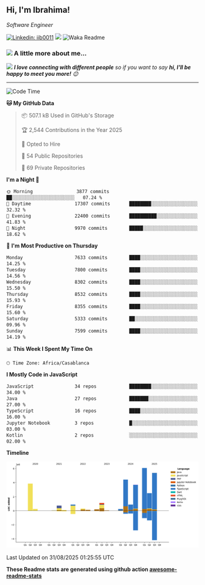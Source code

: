 <h2>Hi, I'm Ibrahima! </h2>
<p><em>Software Engineer 
</em></p>


[![Linkedin: iib0011](https://img.shields.io/badge/-iib0011-blue?style=flat-square&logo=Linkedin&logoColor=white&link=https://www.linkedin.com/in/iib0011/)](https://www.linkedin.com/in/iib0011/)
![](https://visitor-badge.glitch.me/badge?page_id=iib0011)
![Waka Readme](https://github.com/iib0011/iib0011/workflows/Waka%20Readme/badge.svg)


### <img src="https://media.giphy.com/media/VgCDAzcKvsR6OM0uWg/giphy.gif" width="50"> A little more about me...  


<img src="https://media.giphy.com/media/LnQjpWaON8nhr21vNW/giphy.gif" width="60"> <em><b>I love connecting with different people</b> so if you want to say <b>hi, I'll be happy to meet you more!</b> 😊</em>

---
<!--START_SECTION:waka-->
![Code Time](http://img.shields.io/badge/Code%20Time-5%2C394%20hrs%2034%20mins-blue)

**🐱 My GitHub Data** 

> 📦 507.1 kB Used in GitHub's Storage 
 > 
> 🏆 2,544 Contributions in the Year 2025
 > 
> 💼 Opted to Hire
 > 
> 📜 54 Public Repositories 
 > 
> 🔑 69 Private Repositories 
 > 
**I'm a Night 🦉** 

```text
🌞 Morning                3877 commits        ██░░░░░░░░░░░░░░░░░░░░░░░   07.24 % 
🌆 Daytime                17307 commits       ████████░░░░░░░░░░░░░░░░░   32.32 % 
🌃 Evening                22400 commits       ██████████░░░░░░░░░░░░░░░   41.83 % 
🌙 Night                  9970 commits        █████░░░░░░░░░░░░░░░░░░░░   18.62 % 
```
📅 **I'm Most Productive on Thursday** 

```text
Monday                   7633 commits        ████░░░░░░░░░░░░░░░░░░░░░   14.25 % 
Tuesday                  7800 commits        ████░░░░░░░░░░░░░░░░░░░░░   14.56 % 
Wednesday                8302 commits        ████░░░░░░░░░░░░░░░░░░░░░   15.50 % 
Thursday                 8532 commits        ████░░░░░░░░░░░░░░░░░░░░░   15.93 % 
Friday                   8355 commits        ████░░░░░░░░░░░░░░░░░░░░░   15.60 % 
Saturday                 5333 commits        ██░░░░░░░░░░░░░░░░░░░░░░░   09.96 % 
Sunday                   7599 commits        ████░░░░░░░░░░░░░░░░░░░░░   14.19 % 
```


📊 **This Week I Spent My Time On** 

```text
🕑︎ Time Zone: Africa/Casablanca
```

**I Mostly Code in JavaScript** 

```text
JavaScript               34 repos            ████████░░░░░░░░░░░░░░░░░   34.00 % 
Java                     27 repos            ███████░░░░░░░░░░░░░░░░░░   27.00 % 
TypeScript               16 repos            ████░░░░░░░░░░░░░░░░░░░░░   16.00 % 
Jupyter Notebook         3 repos             █░░░░░░░░░░░░░░░░░░░░░░░░   03.00 % 
Kotlin                   2 repos             ░░░░░░░░░░░░░░░░░░░░░░░░░   02.00 % 
```



**Timeline**

![Lines of Code chart](https://raw.githubusercontent.com/iib0011/iib0011/master/assets/bar_graph.png)


 Last Updated on 31/08/2025 01:25:55 UTC
<!--END_SECTION:waka-->

**These Readme stats are generated using github action [awesome-readme-stats](https://github.com/iib0011/waka-readme-stats)**
